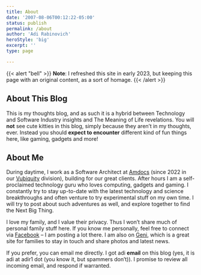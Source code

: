 ```yaml
---
title: About
date: '2007-08-06T00:12:22-05:00'
status: publish
permalink: /about
author: 'Adi Rabinovich'
heroStyle: 'big'
excerpt: ''
type: page

---
```

{{< alert "bell" >}}
**Note**: I refreshed this site in early 2023, but keeping this page with an original content, as a sort of homage.
{{< /alert >}}

## About This Blog

This is my thoughts blog, and as such it is a hybrid between Technology and Software Industry insights and The Meaning of Life revelations. You will **not** see cute kitties in this blog, simply because they aren’t in my thoughts, ever. Instead you should **expect to encounter** different kind of fun things here, like gaming, gadgets and more!

## About Me

During daytime, I work as a Software Architect at [Amdocs](https://www.amdocs.com) (since 2022 in our [Vubiquity](https://www.vubiquity.com) division), building for our great clients. After hours I am a self-proclaimed technology guru who loves computing, gadgets and gaming. I constantly try to stay up-to-date with the latest technology and science breakthroughs and often venture to try experimental stuff on my own time. I will try to post about such adventures as well, and explore together to find the Next Big Thing.

I love my family, and I value their privacy. Thus I won’t share much of personal family stuff here. If you know me personally, feel free to connect via [Facebook](https://www.facebook.com/adir1) – I am posting a lot there. I am also on [Geni](https://www.geni.com), which is a great site for families to stay in touch and share photos and latest news.

If you prefer, you can email me directly. I got adi **email** on this blog (yes, it is adi at adir1 dot (you know it, but spammers don’t)). I promise to review all incoming email, and respond if warranted.
